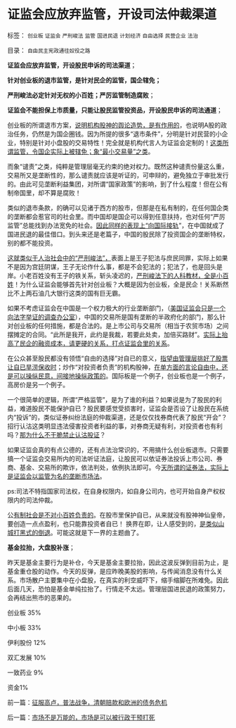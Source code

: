 # 证监会应放弃监管，开设司法仲裁渠道

标签： `创业板` `证监会` `严刑峻法` `监管` `国进民退` `计划经济` `自由选择` `民营企业` `法治` 

目录： `自由民主宪政通往奴役之路`

**证监会应放弃监管，开设股民申诉的司法渠道**；

**针对创业板的退市监管，是针对民企的监管，国企辖免；**

**严刑峻法必定针对无权的小百姓；严厉监管制造腐败**；

**证监会不能担保上市质量，只能让股民监管投资品，开设股民申诉的司法通道**；

创业板的所谓退市方案，[说明机构股神的舆论造势，是有作用的](../../../2010/7/1/股评家骂散户，骂市场经济，骂创业板，骂买卖自愿.md)，也说明A股的政治任务，仍然是为国企圈钱。因为所提的很多“退市条件”，分明是针对民营的小企业，特别是针对小盘股的交易特性！完全就是机构代言人为证监会定制的！[这类所谓监管，令国企实际上被辖免；象“最小交易量”之类](../../../2011/10/13/公有制经济成分，令股市质量低劣.md)。



而象“谴责”之类，纯粹是管理层毫无约束的绝对权力。既然这种谴责份量这么重，交易所又是垄断性的，那么谴责就应该是听证的，可申辩的，避免独立于审批发行的。由此可见垄断利益集团，对所谓“国家政策”的影响，到了什么程度！但在公有制帝国里，却不算是腐败！



类似的退市条款，的确可以见诸于西方的股市，但那是在私有制的，在任何国企类的垄断都会惹官司的社会里。而中国却是国企可以得到任意扶持，也对任何“严厉监管”总能找到办法宽免的社会。[因此同样的表现上“向国际接轨](../../../2009/12/10/专家教授嫌中国税收太轻，“向国际接轨”.md)”，在中国就成了国进民退的最佳借口。到头来还是老篇子，中国的股民除了投资国企的垄断特权，别的都不能投资。

[这就类似于人治社会中的“严刑峻法”，](../../../2011/11/11/公有制的自然资源和严刑峻法.md)表面上是王子犯法与庶民同罪，实际上如果不是因为宫廷阴谋，王子无论作什么事，都是不会犯法的；犯法了，也是回头是岸。小老百姓没有王子的铁关系，斩头凌迟的，[严刑峻法下的人科教材，全是小百姓](../../../2010/12/5/传统文化憎恨民主法治；“最不坏”的中庸之道.md)！为什么证监会能够首先针对创业板？大概是因为创业板，全是民企！关系断然比不上两石油几大银行这类的国有巨无霸。

如果不考虑证监会在中国是一个权力极大的行业垄断部门，（[美国证监会只是一个向法字举证的调查办公室](../../../2011/10/1/美国证监会的权限，不及中国城管.md)），中国的交易所是国有垄断的半政府化的部门，那么针对创业板的任何措施，都是合法的。是上市公司与交易所（相当于农贸市场）之间摆摊定的合同。“此所是我开，此约是我裁，若要此处卖，加倍买路财”。[实际上抬高了民企的融资成本，请更硬的关系，打点证监会里的关系](../../../2010/2/28/行政垄断的专营权与黑社会腐败的关系.md)。

在公众甚至股民都没有领悟“自由的选择”对自已的意义，[指望由管理层挑好了股票让自已旱涝保收时](../../../2011/5/30/A股股价不高但似乎市盈率高的原因.md)；炒作“对投资者负责”的机构股神，[在单方面的言论自由中，还是可以操纵民意，间接地操纵政策的](../../../2009/10/9/民意就是民主吗？可定制的民意呢？.md)。国际板是一个例子，创业板也是一个例子，高房价是另一个例子。

一个很简单的逻辑，所谓“严格监管”，是为了谁的利益？如果说是为了股民的利益，难道股民不能保护自已？股民要感觉受损害时，证监会是否设了让股民在系统内“投诉”的，类似证券纠纷法庭的仲裁渠道，还是仅仅找券商代表了股民“开会”？招行认沽这类明显违法侵害投资者利益的事，对券商无疑有利，对投资者也有利吗？[那为什么不干脆禁止认沽股证](../../../2008/6/10/市场干预价值先知制度投机者面对南航认沽有价值的事实.md)？

如果证监会真的有点公德的，还有点法治常识的，不用搞什么创业板退市。只需要搞一个证监会交易所内的司法听证法庭，让股民可以依证券法投诉上市公司、券商、基金、交易所的欺诈，依法判处，依例执法即可。今[天所谓的证券法，实际上是证监会以监管为名的垄断市场法](../../../2009/2/8/人权经济学：《反垄断法》和《神圣垄断法》.md)。



ps:司法不特指国家司法权，在自身权限内，如自身公司内，也可开始自身产权权限内的司法仲裁。

公[有制社会是不对小百姓负责的](../../../2011/7/1/A股合理的市盈率应是无限高.md)。在股市里保护自已，从来就没有股神神仙皇帝，要创造一点点盈利，也只能靠投资者自已！
换界在即，让人感受到的，[是类似山城打黑式的倒退](../../../2010/4/14/指数期货创造价值吗？对行情的影响是什么？.md)。可能这就是下一界的主题曲了。

**基金拉抬，大盘股补涨**；

昨天是基金主要行为是补仓，今天是基金主要拉抬，因此这波反弹到目前为止，是基金重仓股的动作。今天的反弹，是应昨晚美股的影响，与传闻消息没有什么关系。市场散户主要集中在小盘股，在真实的利空威吓下，缩手缩脚在所难免。因此后面几天，恐怕是基金单纯拉抬了。行情走不太远。管理层国进民退的政策努力，会再结出熊市的恶果的。

创业板 35%

中小板 33%

伊利股份 12%

双汇发展 10%

一致药业 9%

资金1%

前一篇：[征服高卢，普法战争，清朝赔款和欧洲的债务危机](../../../2011/11/29/征服高卢，普法战争，清朝赔款和欧洲的债务危机.md)

后一篇：[市场不是万能的，市场是可以被行政干预打死](../../../2011/11/30/市场不是万能的，市场是可以被行政干预打死.md)